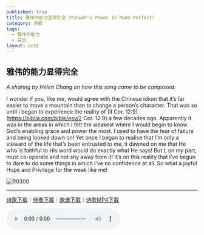 ```yaml
---
published: true
title: 雅伟的能力显得完全（Yahweh's Power Is Made Perfect）
category: 诗歌
tags:
  - 雅伟的能力
  - 完全
layout: post
---
```


## 雅伟的能力显得完全

*A sharing by Helen Chang on how this song came to be composed:*

I wonder if you, like me, would agree with the Chinese idiom that it’s far easier to move a mountain than to change a person’s character. That was so until I began to experience the reality of [II Cor. 12:9](https://biblia.com/bible/esv/2 Cor. 12.9) a few decades ago. Apparently it was in the areas in which I felt the weakest where I would begin to know God’s enabling grace and power the most. I used to have the fear of failure and being looked down on! Yet once I began to realise that I’m only a steward of the life that’s been entrusted to me, it dawned on me that He who is faithful to His word would do exactly what He says! But I, on my part, must co-operate and not shy away from it! It’s on this reality that I’ve begun to dare to do some things in which I’ve no confidence at all. So what a joyful Hope and Privilege for the weak like me!


![R0300](http://christiandiscipleschurch.org/sites/default/files/music/sheet/R0510.png)



---

[诗歌下载](http://christiandiscipleschurch.org/sites/default/files/music/mp3/D0510.mp3)｜[伴奏下载](http://christiandiscipleschurch.org/sites/default/files/music/mp3/D0510i.mp3)｜[歌谱下载](http://christiandiscipleschurch.org/sites/default/files/music/pdf/D0510.pdf)｜[诗歌MP4下载](http://christiandiscipleschurch.org/sites/default/files/music/mp4/D0510.mp4)



<audio controls>
<source src="https://m801.music.126.net/20211022222206/bcccd0547668e886eee941e29b55f834/jdyyaac/obj/w5rDlsOJwrLDjj7CmsOj/4511754376/78c1/5fec/f7ed/327adaa35f9f961faa640749323f05bc.m4a" type="audio/mpeg">
</audio>
